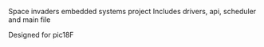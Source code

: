 Space invaders embedded systems project
Includes drivers, api, scheduler and main file

Designed for pic18F
